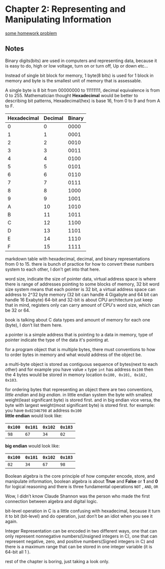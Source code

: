 # Chapter 2: Representing and Manipulating Information

[some homework problem](problem/)  

## Notes

Binary digits(bits) are used in computers and representing data, because it is easy to do, high or low voltage, turn on or turn off, Up or down etc...

Instead of single bit block for memory, 1 byte(8 bits) is used for 1 block in memory and byte is the smallest unit of memory that is assessable.

A single byte is 8 bit from 00000000 to 11111111, decimal equivalence is from 0 to 255.
Mathematician thought **Hexadecimal** would be better to describing bit patterns, Hexadecimal(hex) is base 16, from 0 to 9 and from A to F.

| Hexadecimal | Decimal | Binary |
| ----------- | ------- | ------ |
| 0           | 0       | 0000   |
| 1           | 1       | 0001   |
| 2           | 2       | 0010   |
| 3           | 3       | 0011   |
| 4           | 4       | 0100   |
| 5           | 5       | 0101   |
| 6           | 6       | 0110   |
| 7           | 7       | 0111   |
| 8           | 8       | 1000   |
| 9           | 9       | 1001   |
| A           | 10      | 1010   |
| B           | 11      | 1011   |
| C           | 12      | 1100   |
| D           | 13      | 1101   |
| E           | 14      | 1110   |
| F           | 15      | 1111   |

markdown table with hexadecimal, decimal, and binary representations from 0 to 15.
there is bunch of practice for how to convert these numbers system to each other, I don’t get into that here.

word size, indicate the size of pointer data, virtual address space is where there is range of addresses pointing to some blocks of memory, 32 bit word size system means that each pointer is 32 bit, a virtual address space can address to 2^32 byte memory (32 bit can handle 4 Gigabyte and 64 bit can handle 16 Exabyte)
64-bit and 32-bit is about CPU architecture just keep that in mind, registers only can carry amount of CPU's word size, which can be 32 or 64.

book is talking about C data types and amount of memory for each one (byte), I don’t list them here.

a pointer is a simple address that is pointing to a data in memory, type of pointer indicate the type of the data it's pointing at.


for a program object that is multiple bytes, there must conventions to how to order bytes in memory and what would address of the object be.

a multi-byte object is stored as contiguous sequence of bytes(next to each other) and for example you have value `x` type `int` has address `0x100` then the 4 bytes would be stored in memory location `0x100, 0x101, 0x102, 0x103`.

for ordering bytes that representing an object there are two conventions, *little endian* and *big endian*.
in little endian system the byte with smallest weight(least significant byte) is stored first. and in big endian vice versa, the byte with largest weight(most significant byte) is stored first.
for example: you have `0x02346798` at address `0x100`  
**little endian** would look like:

| `0x100` | `0x101` | `0x102` | `0x103` |
| ------- | ------- | ------- | ------- |
| `98`    | `67`    | `34`    | `02`    |
**big endian** would look like:

| `0x100` | `0x101` | `0x102` | `0x103` |
| ------- | ------- | ------- | ------- |
| `02`    | `34`    | `67`    | `98`    |

Boolean algebra is the core principle of how computer encode, store, and manipulate information, boolean algebra is about **True** and **False** or **1** and **0** for logical reasoning and there is three fundamental operations `NOT` , `AND`, `OR`

Wow, I didn’t know Claude Shannon was the person who made the first connection between algebra and digital logic.

bit-level operation in C is a little confusing with hexadecimal, because it turn it to bit (bit-level) and do operation, just don’t be an idiot when you see it again.

Integer Representation can be encoded in two different ways, one that can only represent nonnegative numbers(Unsigned integers in C), one that can represent negative, zero, and positive numbers(Signed integers in C) and there is a maximum range that can be stored in one integer variable (it is 64-bit all 1 ).

rest of the chapter is boring, just taking a look only.